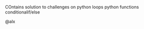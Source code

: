 COntains solution to challenges on 
        python loops
        python functions
        conditionalif/else

@alx